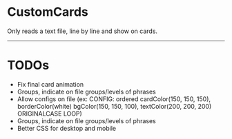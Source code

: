 # CustomCards

Only reads a text file, line by line and show on cards.

---
# TODOs

- Fix final card animation
- Groups, indicate on file groups/levels of phrases
- Allow configs on file (ex: CONFIG: ordered cardColor(150, 150, 150), borderColor(white) bgColor(150, 150, 100), textColor(200, 200, 200) ORIGINALCASE LOOP)
- Groups, indicate on file groups/levels of phrases
- Better CSS for desktop and mobile